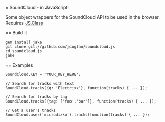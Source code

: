 = SoundCloud - in JavaScript!

Some object wrappers for the SoundCloud API to be used in the
browser. Requires [JS.Class][1]

[1]: http://jsclass.jcoglan.com


== Build it

    gem install jake
    git clone git://github.com/jcoglan/soundcloud.js
    cd soundcloud.js
    jake


== Examples

    SoundCloud.KEY = 'YOUR_KEY_HERE';
    
    // Search for tracks with text
    SoundCloud.tracks({q: 'Electrixx'}, function(tracks) { ... });
    
    // Search for tracks by tag
    SoundCloud.tracks({tag: ['foo','bar']}, function(tracks) { ... });
    
    // Get a user's tracks
    SoundCloud.user('microdizko').tracks(function(tracks) { ... });

